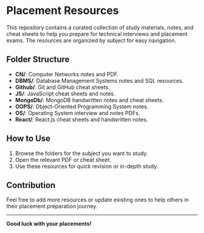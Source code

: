 # Placement Resources

This repository contains a curated collection of study materials, notes, and cheat sheets to help you prepare for technical interviews and placement exams. The resources are organized by subject for easy navigation.

## Folder Structure

- **CN/**: Computer Networks notes and PDF.
- **DBMS/**: Database Management Systems notes and SQL resources.
- **Github/**: Git and GitHub cheat sheets.
- **JS/**: JavaScript cheat sheets and notes.
- **MongoDb/**: MongoDB handwritten notes and cheat sheets.
- **OOPS/**: Object-Oriented Programming System notes.
- **OS/**: Operating System interview and notes PDFs.
- **React/**: React.js cheat sheets and handwritten notes.

## How to Use

1. Browse the folders for the subject you want to study.
2. Open the relevant PDF or cheat sheet.
3. Use these resources for quick revision or in-depth study.

## Contribution

Feel free to add more resources or update existing ones to help others in their placement preparation journey.

---

**Good luck with your placements!**
